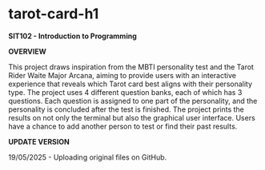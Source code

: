 # tarot-card-h1
**SIT102 - Introduction to Programming**

**OVERVIEW**

This project draws inspiration from the MBTI personality test and the Tarot Rider Waite Major Arcana, aiming to provide users with an interactive experience that reveals which Tarot card best aligns with their personality type. The project uses 4 different question banks, each of which has 3 questions. Each question is assigned to one part of the personality, and the personality is concluded after the test is finished. The project prints the results on not only the terminal but also the graphical user interface. Users have a chance to add another person to test or find their past results.

**UPDATE VERSION**

19/05/2025 - Uploading original files on GitHub.
